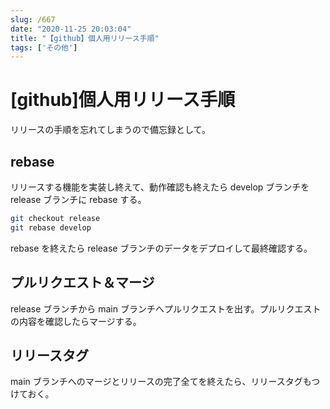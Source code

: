 ```yaml
---
slug: /667
date: "2020-11-25 20:03:04"
title: "【github】個人用リリース手順"
tags: ['その他']
---
```


# [github]個人用リリース手順

リリースの手順を忘れてしまうので備忘録として。

## rebase

リリースする機能を実装し終えて、動作確認も終えたら develop ブランチを release ブランチに rebase する。

```sh
git checkout release
git rebase develop
```

rebase を終えたら release ブランチのデータをデプロイして最終確認する。

## プルリクエスト＆マージ

release ブランチから main ブランチへプルリクエストを出す。プルリクエストの内容を確認したらマージする。

## リリースタグ

main ブランチへのマージとリリースの完了全てを終えたら、リリースタグもつけておく。
